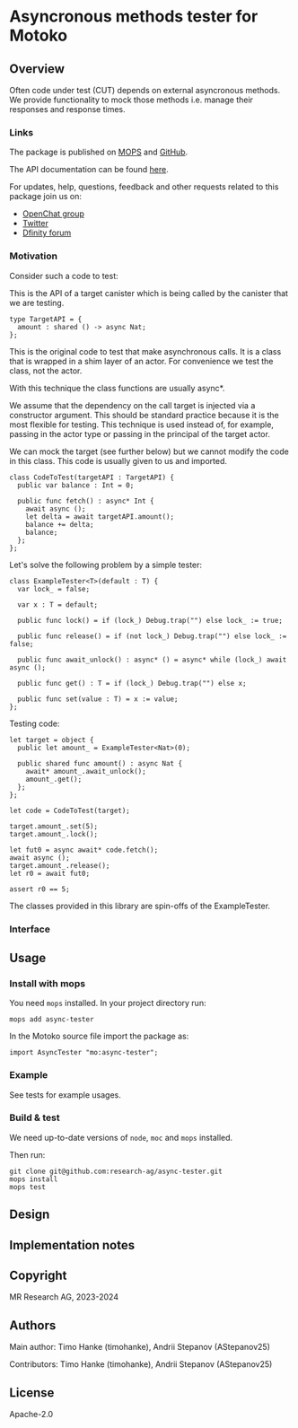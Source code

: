 # Asyncronous methods tester for Motoko

## Overview

Often code under test (CUT) depends on external asyncronous methods. We provide functionality to mock those methods i.e. manage their responses and response times.

### Links

The package is published on [MOPS](https://mops.one/async-tester) and [GitHub](https://github.com/research-ag/async-tester).

The API documentation can be found [here](https://mops.one/async-tester/docs).

For updates, help, questions, feedback and other requests related to this package join us on:

* [OpenChat group](https://oc.app/2zyqk-iqaaa-aaaar-anmra-cai)
* [Twitter](https://twitter.com/mr_research_ag)
* [Dfinity forum](https://forum.dfinity.org/)

### Motivation

Consider such a code to test:

This is the API of a target canister which is being called by the canister that we are testing.

```motoko
type TargetAPI = {
  amount : shared () -> async Nat;
};
```

This is the original code to test that make asynchronous calls.
It is a class that is wrapped in a shim layer of an actor.
For convenience we test the class, not the actor.

With this technique the class functions are usually async*.

We assume that the dependency on the call target is injected via a constructor argument.
This should be standard practice because it is the most flexible for testing.
This technique is used instead of, for example, passing in the actor type or
passing in the principal of the target actor.

We can mock the target (see further below) but we cannot modify the code in this class.
This code is usually given to us and imported.

```motoko
class CodeToTest(targetAPI : TargetAPI) {
  public var balance : Int = 0;

  public func fetch() : async* Int {
    await async ();
    let delta = await targetAPI.amount();
    balance += delta;
    balance;
  };
};
```

Let's solve the following problem by a simple tester:
```motoko
class ExampleTester<T>(default : T) {
  var lock_ = false;

  var x : T = default;

  public func lock() = if (lock_) Debug.trap("") else lock_ := true;

  public func release() = if (not lock_) Debug.trap("") else lock_ := false;

  public func await_unlock() : async* () = async* while (lock_) await async ();

  public func get() : T = if (lock_) Debug.trap("") else x;

  public func set(value : T) = x := value;
};
```

Testing code:
```motoko
let target = object {
  public let amount_ = ExampleTester<Nat>(0);

  public shared func amount() : async Nat {
    await* amount_.await_unlock();
    amount_.get();
  };
};

let code = CodeToTest(target);

target.amount_.set(5);
target.amount_.lock();

let fut0 = async await* code.fetch();
await async ();
target.amount_.release();
let r0 = await fut0;

assert r0 == 5;
```
The classes provided in this library are spin-offs of the ExampleTester.

### Interface

## Usage

### Install with mops

You need `mops` installed. In your project directory run:
```
mops add async-tester
```

In the Motoko source file import the package as:
```
import AsyncTester "mo:async-tester";
```

### Example

See tests for example usages.

### Build & test

We need up-to-date versions of `node`, `moc` and `mops` installed.

Then run:
```
git clone git@github.com:research-ag/async-tester.git
mops install
mops test
```

## Design

## Implementation notes

## Copyright

MR Research AG, 2023-2024
## Authors

Main author: Timo Hanke (timohanke), Andrii Stepanov (AStepanov25)

Contributors: Timo Hanke (timohanke), Andrii Stepanov (AStepanov25)

## License 

Apache-2.0
